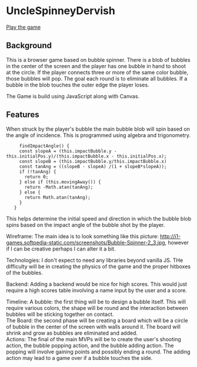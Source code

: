 # UncleSpinneyDervish

[Play the game](http://edruskat14.live/UncleSpinneyDervish/)

## Background  
  This is a browser game based on bubble spinner. There is a blob of bubbles in the center of the screen and the player has one bubble in hand to shoot at the circle. If the player connects three or more of the same color bubble, those bubbles will pop. The goal each round is to eliminate all bubbles. If a bubble in the blob touches the outer edge the player loses.  

  The Game is build using JavaScript along with Canvas.

## Features
  When struck by the player's bubble the main bubble blob will spin based on the angle of incidence. This is programmed using algebra and trigonometry.  
  ```   
       findImpactAngle() {
       const slopeA = (this.impactBubble.y - this.initialPos.y)/(this.impactBubble.x - this.initialPos.x);
       const slopeB = (this.impactBubble.y/this.impactBubble.x)
       const tanAng = ((slopeB - slopeA) /(1 + slopeB*slopeA));
       if (!tanAng) {
         return 0;
       } else if (this.movingAway()) {
         return -Math.atan(tanAng);
       } else {
         return Math.atan(tanAng);
       }
     }
```  
This helps determine the initial speed and direction in which the bubble blob spins based on the impact angle of the bubble shot by the player.


  Wireframe:
    The main idea is to look something like this picture: http://i1-games.softpedia-static.com/screenshots/Bubble-Spinner-2_3.jpg, however if I can be creative perhaps I can alter it a bit.

  Technologies:
    I don't expect to need any libraries beyond vanilla JS. THe difficulty will be in creating the physics of the game and the     proper hitboxes of the bubbles.

  Backend:
    Adding a backend would be nice for high scores. This would just require a high scores table involving a name input by the     user and a score.

  Timeline:
    A bubble: the first thing will be to design a bubble itself. This will require various colors, the shape will be round and      the interaction between bubbles will be sticking together on contact.  
    The Board: the second phase will be creating a board which will be a circle of bubble in the center of the screen with          walls around it. The board will shrink and grow as bubbles are eliminated and added.  
    Actions: The final of the main MVPs will be to create the user's shooting action, the bubble popping action, and the            bubble adding action. The popping will involve gaining points and possibly ending a round. The adding action may lead to      a game over if a bubble touches the side.
